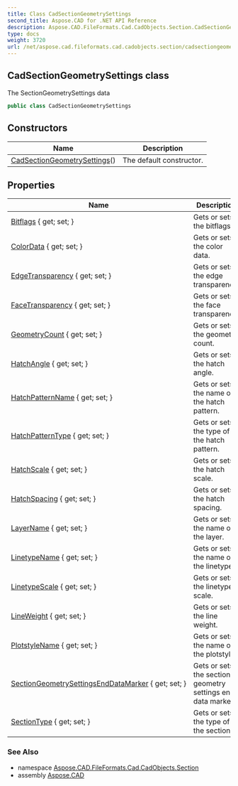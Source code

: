 ```yaml
---
title: Class CadSectionGeometrySettings
second_title: Aspose.CAD for .NET API Reference
description: Aspose.CAD.FileFormats.Cad.CadObjects.Section.CadSectionGeometrySettings class. The SectionGeometrySettings data
type: docs
weight: 3720
url: /net/aspose.cad.fileformats.cad.cadobjects.section/cadsectiongeometrysettings/
---
```

## CadSectionGeometrySettings class

The SectionGeometrySettings data

```csharp
public class CadSectionGeometrySettings
```

## Constructors

| Name | Description |
| --- | --- |
| [CadSectionGeometrySettings](cadsectiongeometrysettings/)() | The default constructor. |

## Properties

| Name | Description |
| --- | --- |
| [Bitflags](../../aspose.cad.fileformats.cad.cadobjects.section/cadsectiongeometrysettings/bitflags/) { get; set; } | Gets or sets the bitflags. |
| [ColorData](../../aspose.cad.fileformats.cad.cadobjects.section/cadsectiongeometrysettings/colordata/) { get; set; } | Gets or sets the color data. |
| [EdgeTransparency](../../aspose.cad.fileformats.cad.cadobjects.section/cadsectiongeometrysettings/edgetransparency/) { get; set; } | Gets or sets the edge transparency. |
| [FaceTransparency](../../aspose.cad.fileformats.cad.cadobjects.section/cadsectiongeometrysettings/facetransparency/) { get; set; } | Gets or sets the face transparency. |
| [GeometryCount](../../aspose.cad.fileformats.cad.cadobjects.section/cadsectiongeometrysettings/geometrycount/) { get; set; } | Gets or sets the geometry count. |
| [HatchAngle](../../aspose.cad.fileformats.cad.cadobjects.section/cadsectiongeometrysettings/hatchangle/) { get; set; } | Gets or sets the hatch angle. |
| [HatchPatternName](../../aspose.cad.fileformats.cad.cadobjects.section/cadsectiongeometrysettings/hatchpatternname/) { get; set; } | Gets or sets the name of the hatch pattern. |
| [HatchPatternType](../../aspose.cad.fileformats.cad.cadobjects.section/cadsectiongeometrysettings/hatchpatterntype/) { get; set; } | Gets or sets the type of the hatch pattern. |
| [HatchScale](../../aspose.cad.fileformats.cad.cadobjects.section/cadsectiongeometrysettings/hatchscale/) { get; set; } | Gets or sets the hatch scale. |
| [HatchSpacing](../../aspose.cad.fileformats.cad.cadobjects.section/cadsectiongeometrysettings/hatchspacing/) { get; set; } | Gets or sets the hatch spacing. |
| [LayerName](../../aspose.cad.fileformats.cad.cadobjects.section/cadsectiongeometrysettings/layername/) { get; set; } | Gets or sets the name of the layer. |
| [LinetypeName](../../aspose.cad.fileformats.cad.cadobjects.section/cadsectiongeometrysettings/linetypename/) { get; set; } | Gets or sets the name of the linetype. |
| [LinetypeScale](../../aspose.cad.fileformats.cad.cadobjects.section/cadsectiongeometrysettings/linetypescale/) { get; set; } | Gets or sets the linetype scale. |
| [LineWeight](../../aspose.cad.fileformats.cad.cadobjects.section/cadsectiongeometrysettings/lineweight/) { get; set; } | Gets or sets the line weight. |
| [PlotstyleName](../../aspose.cad.fileformats.cad.cadobjects.section/cadsectiongeometrysettings/plotstylename/) { get; set; } | Gets or sets the name of the plotstyle. |
| [SectionGeometrySettingsEndDataMarker](../../aspose.cad.fileformats.cad.cadobjects.section/cadsectiongeometrysettings/sectiongeometrysettingsenddatamarker/) { get; set; } | Gets or sets the section geometry settings end data marker. |
| [SectionType](../../aspose.cad.fileformats.cad.cadobjects.section/cadsectiongeometrysettings/sectiontype/) { get; set; } | Gets or sets the type of the section. |

### See Also

* namespace [Aspose.CAD.FileFormats.Cad.CadObjects.Section](../../aspose.cad.fileformats.cad.cadobjects.section/)
* assembly [Aspose.CAD](../../)


